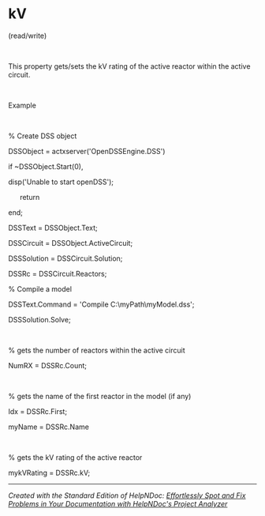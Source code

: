 # kV

(read/write)

&nbsp;

This property gets/sets the kV rating of the active reactor within the active circuit.

&nbsp;

Example

&nbsp;

% Create DSS object

DSSObject = actxserver('OpenDSSEngine.DSS')

if ~DSSObject.Start(0),

disp('Unable to start openDSS');

&nbsp; &nbsp; &nbsp; return

end;

DSSText = DSSObject.Text;

DSSCircuit = DSSObject.ActiveCircuit;

DSSSolution = DSSCircuit.Solution;

DSSRc = DSSCircuit.Reactors;

% Compile a model &nbsp; &nbsp; &nbsp; &nbsp;

DSSText.Command = 'Compile C:\\myPath\\myModel.dss';

DSSSolution.Solve;

&nbsp;

% gets the number of reactors within the active circuit

NumRX = DSSRc.Count;

&nbsp;

% gets the name of the first reactor in the model (if any)

Idx = DSSRc.First;

myName = DSSRc.Name

&nbsp;

% gets the kV rating of the active reactor

mykVRating = DSSRc.kV;


***
_Created with the Standard Edition of HelpNDoc: [Effortlessly Spot and Fix Problems in Your Documentation with HelpNDoc's Project Analyzer](<https://www.helpndoc.com/feature-tour/advanced-project-analyzer/>)_
